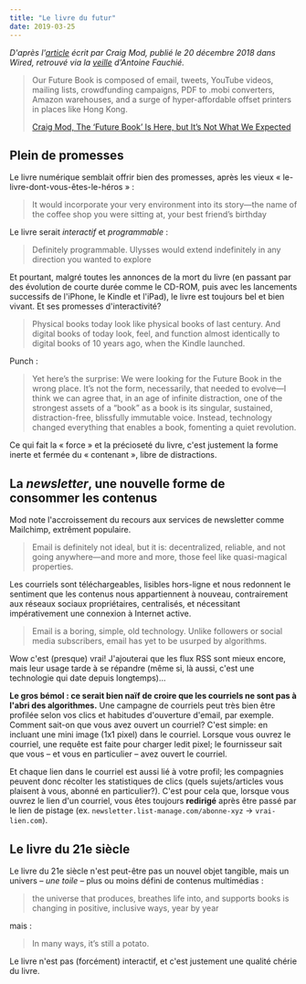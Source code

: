 ```yaml
---
title: "Le livre du futur"
date: 2019-03-25
---
```


_D'après l'[article](https://www.wired.com/story/future-book-is-here-but-not-what-we-expected/) écrit par Craig Mod, publié le 20 décembre 2018 dans Wired, retrouvé via la [veille](https://www.quaternum.net/2019/02/26/le-livre-du-futur/) d'Antoine Fauchié._

>Our Future Book is composed of email, tweets, YouTube videos, mailing lists, crowdfunding campaigns, PDF to .mobi converters, Amazon warehouses, and a surge of hyper-affordable offset printers in places like Hong Kong.
>
>[Craig Mod, The ‘Future Book’ Is Here, but It’s Not What We Expected](https://www.wired.com/story/future-book-is-here-but-not-what-we-expected/)

## Plein de promesses

Le livre numérique semblait offrir bien des promesses, après les vieux « le-livre-dont-vous-êtes-le-héros » :

>It would incorporate your very environment into its story—the name of the coffee shop you were sitting at, your best friend’s birthday

Le livre serait _interactif_ et _programmable_ :

>Definitely programmable. Ulysses would extend indefinitely in any direction you wanted to explore

Et pourtant, malgré toutes les annonces de la mort du livre (en passant par des évolution de courte durée comme le CD-ROM, puis avec les lancements successifs de l'iPhone, le Kindle et l'iPad), le livre est toujours bel et bien vivant. Et ses promesses d'interactivité?

>Physical books today look like physical books of last century. And digital books of today look, feel, and function almost identically to digital books of 10 years ago, when the Kindle launched.

Punch :

>Yet here’s the surprise: We were looking for the Future Book in the wrong place. It’s not the form, necessarily, that needed to evolve—I think we can agree that, in an age of infinite distraction, one of the strongest assets of a “book” as a book is its singular, sustained, distraction-free, blissfully immutable voice. Instead, technology changed everything that enables a book, fomenting a quiet revolution.

Ce qui fait la « force » et la précioseté du livre, c'est justement la forme inerte et fermée du « contenant », libre de distractions.

## La _newsletter_, une nouvelle forme de consommer les contenus

Mod note l'accroissement du recours aux services de newsletter comme Mailchimp, extrêment populaire.

>Email is definitely not ideal, but it is: decentralized, reliable, and not going anywhere—and more and more, those feel like quasi-magical properties.

Les courriels sont téléchargeables, lisibles hors-ligne et nous redonnent le sentiment que les contenus nous appartiennent à nouveau, contrairement aux réseaux sociaux propriétaires, centralisés, et nécessitant impérativement une connexion à Internet active.

>Email is a boring, simple, old technology. Unlike followers or social media subscribers, email has yet to be usurped by algorithms.

Wow c'est (presque) vrai! J'ajouterai que les flux RSS sont mieux encore, mais leur usage tarde à se répandre (même si, là aussi, c'est une technologie qui date depuis longtemps)…

**Le gros bémol : ce serait bien naïf de croire que les courriels ne sont pas à l'abri des algorithmes.** Une campagne de courriels peut très bien être profilée selon vos clics et habitudes d'ouverture d'email, par exemple. Comment sait-on que vous avez ouvert un courriel? C'est simple: en incluant une mini image (1x1 pixel) dans le courriel. Lorsque vous ouvrez le courriel, une requête est faite pour charger ledit pixel; le fournisseur sait que vous – et vous en particulier – avez ouvert le courriel.

Et chaque lien dans le courriel est aussi lié à votre profil; les compagnies peuvent donc récolter les statistiques de clics (quels sujets/articles vous plaisent à vous, abonné en particulier?). C'est pour cela que, lorsque vous ouvrez le lien d'un courriel, vous êtes toujours **redirigé** après être passé par le lien de pistage (ex. `newsletter.list-manage.com/abonne-xyz` &rarr; `vrai-lien.com`).

## Le livre du 21e siècle

Le livre du 21e siècle n'est peut-être pas un nouvel objet tangible, mais un univers – *une toile* – plus ou moins défini de contenus multimédias :

>the universe that produces, breathes life into, and supports books is changing in positive, inclusive ways, year by year

mais :

>In many ways, it’s still a potato.

Le livre n'est pas (forcément) interactif, et c'est justement une qualité chérie du livre.